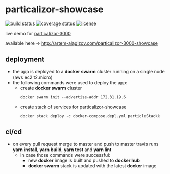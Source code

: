 # particalizor-showcase
[![build status][build badge]][BUILD_URL]
[![coverage status][coverage badge]][COVERAGE_URL]
[![license][license badge]][LICENSE_URL]

live demo for [particalizor-3000](https://github.com/ArtemAlagizov/particalizor-3000)

available here => http://artem-alagizov.com/particalizor-3000-showcase

## deployment
* the app is deployed to a **docker swarm** cluster running on a single node (aws ec2 t2.micro)
* the following commands were used to deploy the app:
  * create **docker swarm** cluster
    ```
    docker swarm init --advertise-addr 172.31.19.6
    ```
  * create stack of services for particalizor-showcase
    ```
    docker stack deploy -c docker-compose.depl.yml particleStackk
    ```
## ci/cd
* on every pull request merge to master and push to master travis runs **yarn install**, **yarn build**, **yarn test** and **yarn lint**
  * in case those commands were successful:
     * new **docker** image is built and pushed to **docker hub**
     * **docker swarm** stack is updated with the latest **docker** image

[BUILD_URL]: https://travis-ci.org/ArtemAlagizov/particalizor-showcase
[build badge]: https://img.shields.io/travis/ArtemAlagizov/particalizor-showcase/master?style=flat-square
[COVERAGE_URL]: https://coveralls.io/github/ArtemAlagizov/particalizor-showcase?branch=master
[coverage badge]: https://img.shields.io/coveralls/github/ArtemAlagizov/particalizor-showcase.svg?style=flat-square&color=bright-green
[LICENSE_URL]: https://github.com/ArtemAlagizov/particalizor-showcase/blob/master/LICENSE
[license badge]: https://img.shields.io/badge/license-MIT-blue.svg?style=flat-square&color=blue
